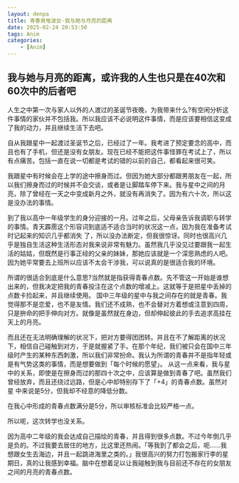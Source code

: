 ```yaml
---
layout: denpa
title: 青春男电波女-我与她与月亮的距离
date: 2025-02-24 20:53:50
tags: Anim
categories:
    - [Anim]
---
```

## 我与她与月亮的距离，或许我的人生也只是在40次和60次中的后者吧

人生之中第一次与家人以外的人渡过的圣诞节夜晚，为我带来什么?有空闲分析这件事情的家伙并不包括我。所以我应该不必说明这件事情，而是应该要相信这变成了我的动力，并且继续生活下去吧。

自从我跟星中一起渡过圣诞节之后，已经过了一年。我考进了预定要念的高中，而且也有了手机，但还是没有女朋友。现在已经不能把这件事怪罪在考试上了，所以有点痛苦。包括一直在说一切都是考试的错的以前的自己，都看起来很可笑。

我跟星中有时候会在上学的途中擦身而过。但因为她大部分都跟男朋友在一起，所以我们擦身而过的时候并不会交谈，或者是让脚踏车停下来。我与星中之间的月亮，除了曾经在一天之中变成新月之外，就没有再消失了。因为有六十次，所以这是没办法的事情。

到了我以高中一年级学生的身分迎接的一月。过年之后，父母亲告诉我调职与转学的事情。青天霹雳这个形容词到底适不适合当时的状况这一点，因为我在准备考试时记起来的知识几乎都消失
了，所以没办法断定，但我很惊讶。同时也很高兴几乎是独自生活这种生活形态对我来说非常有魅力。虽然我几乎没见过要跟我一起生活的姑姑，但既然是行事正经的父亲的妹妹，那她应该就是一个深思熟虑的人吧。因为她平常要去上班所以应该不太会干涉我，可以说真的是很适合我的环境。

所谓的很适合到底是什么意思?当然就是指获得青春点数。先不管这一开始是谁想出来的，但我决定把我的青春投注在这个点数的增减上。这就等于是把星中丢掉的点数卡捡起来，并且继续使用。
国中三年级的星中与我之间存在的就是青春。我觉得那不是恋爱，也不是友情。我们还不成熟，也不会替对方着想或注意到四周，只是拚命的把手伸向对方。就像是虽然就在身边，但却伸起彼此的手去追求高挂在天上的月亮。

而且还在无法明确理解的状况下，把对方要得团团转。并且在不了解距离的状况下，相信自己碰触到对方，于是就握紧了手。在那个年纪，我们被只会在国中三年级时产生的某种东西刺激，所以我们非常扮命。我认为所谓的青春并不是指年轻或是有气势这类的事情，而是想要做到「每个时候的愿望」。
从这一点来看，我与星中的关系，即使是在擦身而过的那四十次之中，应该算是做到青春了吧。虽然我们曾经放弃，而且还绕过远路，但是心中却特别存下了「+4」的青春点数。虽然对星
中来说是5分，但我却不经意的降低分数。

在我心中形成的青春点数满分是5分，所以审核标准会比较严格一点。

所以呢，这次转学也没关系。

因为高中二年级的我会达成自己描绘的青春，并且得到很多点数。不过今年倒几乎是负的。不过我要去居住的地方，比这里还热闹。「等我到了都会之后，呃.…..我想跟女生去海边，并且一起跳进海里之类的。」我很高兴的努力打包搬家行李的星期日，真的让我感到幸福。脑中在想着足以让我碰触到我与目前还不存在的女朋友之间的月亮的青春点数。


